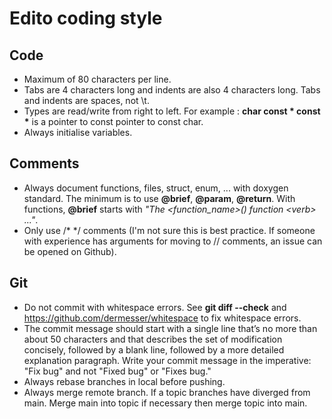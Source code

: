 # Edito coding style

## Code
- Maximum of 80 characters per line.
- Tabs are 4 characters long and indents are also 4 characters long. Tabs and indents are spaces, not \t.
- Types are read/write from right to left. For example : **char const \* const \*** is a pointer to const pointer to const char.
- Always initialise variables.

## Comments
- Always document functions, files, struct, enum, ... with doxygen standard. The minimum is to use **@brief**, **@param**, **@return**. With functions, **@brief** starts with _"The \<function_name\>() function \<verb\>  ..."_.
- Only use /\* \*/ comments (I'm not sure this is best practice. If someone with experience has arguments for moving to // comments, an issue can be opened on Github).

## Git
- Do not commit with whitespace errors. See **git diff --check** and https://github.com/dermesser/whitespace to fix whitespace errors.
- The commit message should start with a single line that’s no more than about 50 characters and that describes the set of modification concisely, followed by a blank line, followed by a more detailed explanation paragraph. Write your commit message in the imperative: "Fix bug" and not "Fixed bug" or "Fixes bug."
- Always rebase branches in local before pushing.
- Always merge remote branch. If a topic branches have diverged from main. Merge main into topic if necessary then merge topic into main.
